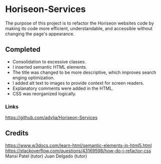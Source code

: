 # Horiseon-Services
 
The purpose of this project is to refactor the Horiseon websites code by making its code more efficient, understandable, and accessible without changing the page's appearance.
 

## Completed
 
 - Consolidation to excessive classes.
 - I inserted semantic HTML elements.
 - The title was changed to be more descriptive, which improves search enging optimization.
 - I added alt text to images to provide context for screen readers.
 - Explanatory comments were added in the HTML. 
 - CSS was reorganized logically.


### Links
https://github.com/advlia/Horiseon-Services




## Credits

https://www.w3docs.com/learn-html/semantic-elements-in-html5.html
https://stackoverflow.com/questions/43169598/how-do-i-refactor-css
Mansi Patel (tutor)
Juan Delgado (tutor)
